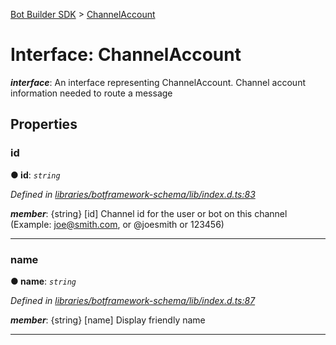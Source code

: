 [Bot Builder SDK](../README.md) > [ChannelAccount](../interfaces/botbuilder.channelaccount.md)



# Interface: ChannelAccount

*__interface__*: An interface representing ChannelAccount. Channel account information needed to route a message



## Properties
<a id="id"></a>

###  id

**●  id**:  *`string`* 

*Defined in [libraries/botframework-schema/lib/index.d.ts:83](https://github.com/Microsoft/botbuilder-js/blob/ce808e0/libraries/botframework-schema/lib/index.d.ts#L83)*


*__member__*: {string} [id] Channel id for the user or bot on this channel (Example: joe@smith.com, or @joesmith or 123456)





___

<a id="name"></a>

###  name

**●  name**:  *`string`* 

*Defined in [libraries/botframework-schema/lib/index.d.ts:87](https://github.com/Microsoft/botbuilder-js/blob/ce808e0/libraries/botframework-schema/lib/index.d.ts#L87)*


*__member__*: {string} [name] Display friendly name





___


